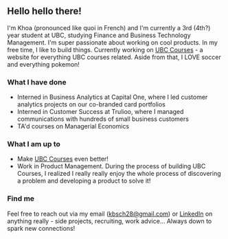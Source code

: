 ## Hello hello there!
I'm Khoa (pronounced like quoi in French) and I'm currently a 3rd (4th?) year student at UBC, studying Finance and Business Technology Management.
I'm super passionate about working on cool products. In my free time, I like to build things. Currently working on [UBC Courses](ubccourses.app) - a website for everything UBC courses related.
Aside from that, I LOVE soccer and everything pokemon!

### What I have done
* Interned in Business Analytics at Capital One, where I led customer analytics projects on our co-branded card portfolios
* Interned in Customer Success at Trulioo, where I managed communications with hundreds of small business customers
* TA'd courses on Managerial Economics

### What I am up to
* Make [UBC Courses](ubccourses.app) even better!
* Work in Product Management. During the process of building UBC Courses, I realized I really really enjoy the whole process of discovering a problem and developing a product to solve it!

### Find me
Feel free to reach out via my email (kbsch28@gmail.com) or [LinkedIn](https://www.linkedin.com/in/khoa-d-bui/) on anything really - side projects, recruiting, work advice... Always down to spark new connections!

